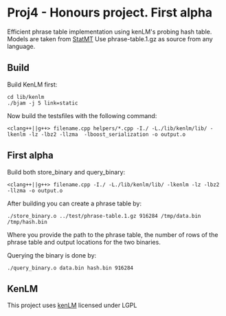 Proj4 - Honours project. First alpha
========================================

Efficient phrase table implementation using kenLM's probing hash table. Models are taken from [StatMT](http://www.statmt.org/moses/RELEASE-1.0/models/en-cs/model/)
Use phrase-table.1.gz as source from any language.

Build
------

Build KenLM first:

```
cd lib/kenlm
./bjam -j 5 link=static
```

Now build the testsfiles with the following command:

```
<clang++||g++> filename.cpp helpers/*.cpp -I./ -L./lib/kenlm/lib/ -lkenlm -lz -lbz2 -llzma  -lboost_serialization -o output.o
```

First alpha
------------

Build both store_binary and query_binary:

```
<clang++||g++> filename.cpp -I./ -L./lib/kenlm/lib/ -lkenlm -lz -lbz2 -llzma -o output.o
```

After building you can create a phrase table by:

```
./store_binary.o ../test/phrase-table.1.gz 916284 /tmp/data.bin /tmp/hash.bin
```
Where you provide the path to the phrase table, the number of rows of the phrase table and output locations for the two binaries.

Querying the binary is done by:

```
./query_binary.o data.bin hash.bin 916284
```

KenLM
------
This project uses [kenLM](http://kheafield.com/code/kenlm/) licensed under LGPL